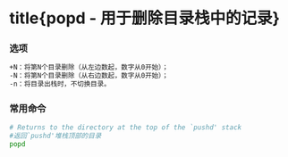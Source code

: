 # title{popd - 用于删除目录栈中的记录}

### 选项
```bash
+N：将第N个目录删除（从左边数起，数字从0开始）；
-N：将第N个目录删除（从右边数起，数字从0开始）；
-n：将目录出栈时，不切换目录。
```

### 常用命令
```bash
# Returns to the directory at the top of the `pushd' stack
#返回`pushd'堆栈顶部的目录
popd
```
